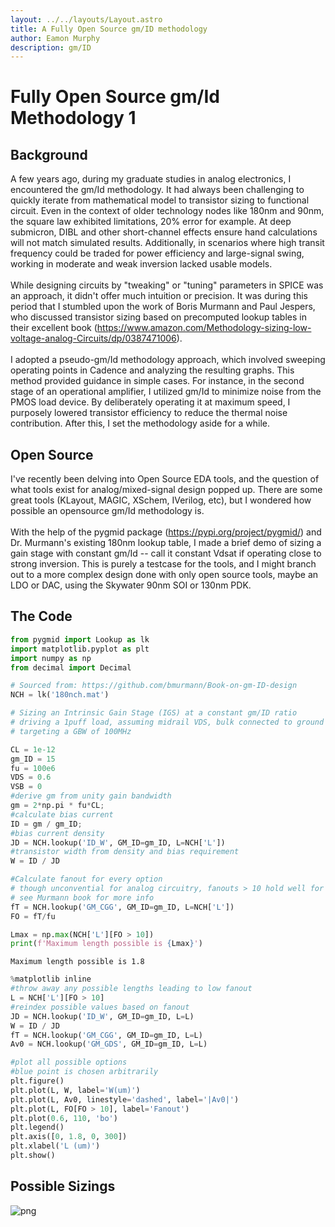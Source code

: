 ```yaml
---
layout: ../../layouts/Layout.astro
title: A Fully Open Source gm/ID methodology
author: Eamon Murphy
description: gm/ID
---
```


# Fully Open Source gm/Id Methodology 1


## Background
A few years ago, during my graduate studies in analog electronics, I encountered the gm/Id methodology. It had always been challenging to quickly iterate from mathematical model to transistor sizing to functional circuit. Even in the context of older technology nodes like 180nm and 90nm, the square law exhibited limitations, 20% error for example. At deep submicron, DIBL and other short-channel effects ensure hand calculations will not match simulated results. Additionally, in scenarios where high transit frequency could be traded for power efficiency and large-signal swing, working in moderate and weak inversion lacked usable models.\
\
While designing circuits by "tweaking" or "tuning" parameters in SPICE was an approach, it didn't offer much intuition or precision. It was during this period that I stumbled upon the  work of Boris Murmann and Paul Jespers, who discussed transistor sizing based on precomputed lookup tables in their excellent book (https://www.amazon.com/Methodology-sizing-low-voltage-analog-Circuits/dp/0387471006).
\
\
I adopted a pseudo-gm/Id methodology approach, which involved sweeping operating points in Cadence and analyzing the resulting graphs. This method provided guidance in simple cases. For instance, in the second stage of an operational amplifier, I utilized gm/Id to minimize noise from the PMOS load device. By deliberately operating it at maximum speed, I purposely lowered transistor efficiency to reduce the thermal noise contribution. After this, I set the methodology aside for a while.

## Open Source
I've recently been delving into Open Source EDA tools, and the question of what tools exist for analog/mixed-signal design popped up. There are some great tools (KLayout, MAGIC, XSchem, IVerilog, etc), but I wondered how possible an opensource gm/Id methodology is. 
\
\
With the help of the pygmid package (https://pypi.org/project/pygmid/) and Dr. Murmann's existing 180nm lookup table, I made a brief demo of sizing a gain stage with constant gm/Id -- call it constant Vdsat if operating close to strong inversion. This is purely a testcase for the tools, and I might branch out to a more complex design done with only open source tools, maybe an LDO or DAC, using the Skywater 90nm SOI or 130nm PDK. 

## The Code

```python
from pygmid import Lookup as lk
import matplotlib.pyplot as plt
import numpy as np
from decimal import Decimal

```


```python
# Sourced from: https://github.com/bmurmann/Book-on-gm-ID-design
NCH = lk('180nch.mat')
```


```python
# Sizing an Intrinsic Gain Stage (IGS) at a constant gm/ID ratio
# driving a 1puff load, assuming midrail VDS, bulk connected to ground
# targeting a GBW of 100MHz

CL = 1e-12
gm_ID = 15
fu = 100e6
VDS = 0.6
VSB = 0
#derive gm from unity gain bandwidth
gm = 2*np.pi * fu*CL;
#calculate bias current
ID = gm / gm_ID;
#bias current density
JD = NCH.lookup('ID_W', GM_ID=gm_ID, L=NCH['L'])
#transistor width from density and bias requirement
W = ID / JD

#Calculate fanout for every option
# though unconvential for analog circuitry, fanouts > 10 hold well for the gm/Id model
# see Murmann book for more info
fT = NCH.lookup('GM_CGG', GM_ID=gm_ID, L=NCH['L'])
FO = fT/fu

Lmax = np.max(NCH['L'][FO > 10])
print(f'Maximum length possible is {Lmax}')
```

    Maximum length possible is 1.8



```python
%matplotlib inline
#throw away any possible lengths leading to low fanout
L = NCH['L'][FO > 10]
#reindex possible values based on fanout
JD = NCH.lookup('ID_W', GM_ID=gm_ID, L=L)
W = ID / JD
fT = NCH.lookup('GM_CGG', GM_ID=gm_ID, L=L)
Av0 = NCH.lookup('GM_GDS', GM_ID=gm_ID, L=L)

#plot all possible options
#blue point is chosen arbitrarily
plt.figure()
plt.plot(L, W, label='W(um)')
plt.plot(L, Av0, linestyle='dashed', label='|Av0|')
plt.plot(L, FO[FO > 10], label='Fanout')
plt.plot(0.6, 110, 'bo')
plt.legend()
plt.axis([0, 1.8, 0, 300])
plt.xlabel('L (um)')
plt.show()
```

## Possible Sizings
    
![png](/assets/project_screenshots/gm_on_id1.png)
    



```python

```
